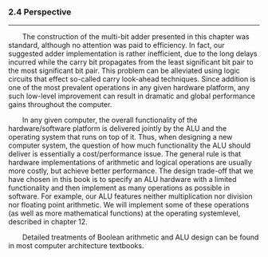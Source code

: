### 2.4 Perspective
---


&emsp;&emsp;The construction of the multi-bit adder presented in this chapter was standard, although no attention was paid to efficiency. In fact, our suggested adder implementation is rather inefficient, due to the long delays incurred while the carry bit propagates from the least significant bit pair to the most significant bit pair. This problem can be alleviated using logic circuits that effect so-called carry look-ahead techniques. Since addition is one of the most prevalent operations in any given hardware platform, any such low-level improvement can result in dramatic and global performance gains throughout the computer.

&emsp;&emsp;In any given computer, the overall functionality of the hardware/software platform is delivered jointly by the ALU and the operating system that runs on top of it. Thus, when designing a new computer system, the question of how much functionality the ALU should deliver is essentially a cost/performance issue. The general rule is that hardware implementations of arithmetic and logical operations are usually more costly, but achieve better performance. The design trade-off that we have chosen in this book is to specify an ALU hardware with a limited functionality and then implement as many operations as possible in software. For example, our ALU features neither multiplication nor division nor floating point arithmetic. We will implement some of these operations (as well as more mathematical functions) at the operating systemlevel, described in chapter 12.

&emsp;&emsp;Detailed treatments of Boolean arithmetic and ALU design can be found in most computer architecture textbooks.
